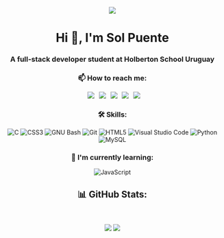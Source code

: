<p align="center">
<img src="https://user-images.githubusercontent.com/124692695/224404770-c56e7d9a-2065-4244-844b-94d269a2a970.gif">
</p>

<h1 align="center">Hi 👋, I'm Sol Puente</h1>
<h3 align="center">A full-stack developer student at Holberton School Uruguay</h3>

<h3 align="center">📫 How to reach me:</h3>

<div align="center">
  
&ensp;[<img src="https://img.shields.io/badge/Gmail-D14836?style=for-the-badge&logo=gmail&logoColor=white" />](mailto:sol.puentereal@gmail.com)
&ensp;[<img src="https://img.shields.io/badge/linkedin-%230077B5.svg?style=for-the-badge&logo=linkedin&logoColor=white" />](https://www.linkedin.com/in/sol-puente/)
&ensp;[<img src="https://img.shields.io/badge/Instagram-%23E4405F.svg?style=for-the-badge&logo=Instagram&logoColor=white" />](https://www.instagram.com/solpuente_/)
&ensp;[<img src="https://img.shields.io/badge/github-%23121011.svg?style=for-the-badge&logo=github&logoColor=white">](https://github.com/solp22)
&ensp;[<img src="https://img.shields.io/badge/Slack-7D4698.svg?style=for-the-badge&logo=Slack&logoColor=white">](https://holberton-school-org.slack.com/U04ML9LQX1T)
  
</div>

<h3 align="center"> 🛠️ Skills: </h3>

<div align="center">
  
![C](https://img.shields.io/badge/c-%2300599C.svg?style=for-the-badge&logo=c&logoColor=white)
![CSS3](https://img.shields.io/badge/css3-%231572B6.svg?style=for-the-badge&logo=css3&logoColor=white)
![GNU Bash](https://img.shields.io/badge/GNU%20Bash-4EAA25?style=for-the-badge&logo=GNU%20Bash&logoColor=white)
![Git](https://img.shields.io/badge/git-%23F05033.svg?style=for-the-badge&logo=git&logoColor=white)
![HTML5](https://img.shields.io/badge/html5-%23E34F26.svg?style=for-the-badge&logo=html5&logoColor=white)
![Visual Studio Code](https://img.shields.io/badge/Visual%20Studio%20Code-0078d7.svg?style=for-the-badge&logo=visual-studio-code&logoColor=white)
![Python](https://img.shields.io/badge/python-3670A0?style=for-the-badge&logo=python&logoColor=ffdd54)
![MySQL](https://img.shields.io/badge/mysql-%231572B6.svg?style=for-the-badge&logo=mysql&logoColor=white)

</div>

<h3 align="center"> 🌱 I'm currently learning: </h3>

<div align="center">
  
![JavaScript](https://img.shields.io/badge/javascript-%23323330.svg?style=for-the-badge&logo=javascript&logoColor=%23F7DF1E)
  
</div>

<h2 align="center"> 📊 GitHub Stats: </h2>
<br />
<p align="center">

  
<img src="https://github-readme-stats.vercel.app/api/top-langs/?username=solp22&theme=bear&hide_border=true&bg_color=00000000&include_all_commits=false&count_private=false&layout=compact" />
<img src="https://github-readme-streak-stats.herokuapp.com/?user=solp22&theme=bear&hide_border=true&background=00000000" />
</p>
